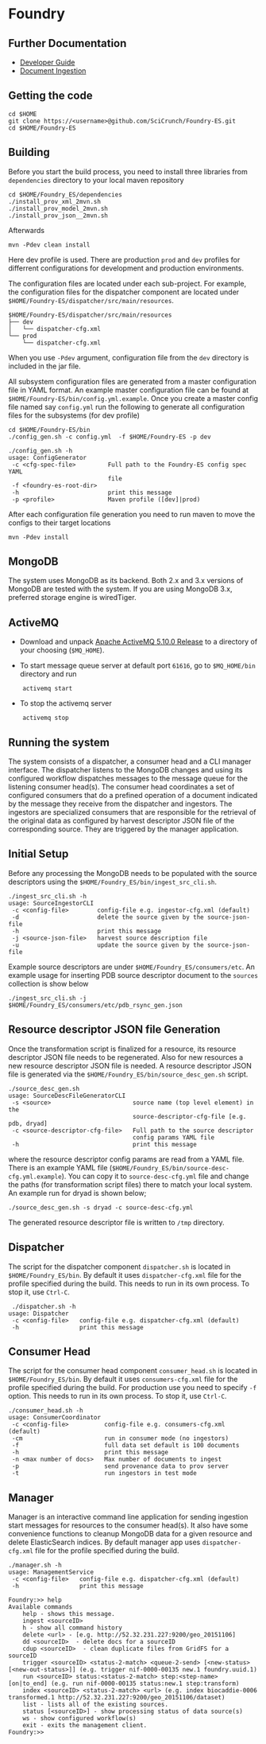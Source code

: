 Foundry
=======
Further Documentation
---------------------

 * [Developer Guide](doc/dev_guide.md)
 * [Document Ingestion](doc/doc_ingestion.md)


Getting the code
----------------

    cd $HOME
    git clone https://<username>@github.com/SciCrunch/Foundry-ES.git
    cd $HOME/Foundry-ES

Building
--------

Before you start the build process, you need to install three libraries 
from `dependencies` directory to your local maven repository
    
    cd $HOME/Foundry_ES/dependencies
    ./install_prov_xml_2mvn.sh
    ./install_prov_model_2mvn.sh
    ./install_prov_json__2mvn.sh

Afterwards

    mvn -Pdev clean install 

Here dev profile is used. There are production `prod` and `dev` profiles for differrent configurations for development and production environments.

The configuration files are located under each sub-project. For example, 
the configuration files for the dispatcher component are located under
`$HOME/Foundry-ES/dispatcher/src/main/resources`.

```
$HOME/Foundry-ES/dispatcher/src/main/resources
├── dev
│   └── dispatcher-cfg.xml
└── prod
    └── dispatcher-cfg.xml
```

When you use `-Pdev` argument, configuration file from the `dev` directory is 
included in the jar file.

All subsystem configuration files are generated from a master configuration file in YAML format. 
An example master configuration file can be found at `$HOME/Foundry-ES/bin/config.yml.example`.
Once you create a master config file named say `config.yml` run the following to generate all configuration files for the subsystems (for dev profile)

```
cd $HOME/Foundry-ES/bin
./config_gen.sh -c config.yml  -f $HOME/Foundry-ES -p dev

```

```
./config_gen.sh -h 
usage: ConfigGenerator
 -c <cfg-spec-file>         Full path to the Foundry-ES config spec YAML
                            file
 -f <foundry-es-root-dir>
 -h                         print this message
 -p <profile>               Maven profile ([dev]|prod)

```
After each configuration file generation you need to run maven to move the configs to their target locations

    mvn -Pdev install 

MongoDB
--------

The system uses MongoDB as its backend. Both 2.x and 3.x versions of MongoDB are tested with the system. If you are using MongoDB 3.x, preferred storage engine is wiredTiger.

ActiveMQ
--------

* Download and unpack [Apache ActiveMQ 5.10.0 Release](http://activemq.apache.org/activemq-5100-release.html) to a directory of your choosing (`$MQ_HOME`).

* To start message queue server at default port `61616`, go to `$MQ_HOME/bin` directory and run
```
    activemq start 
```
* To stop the activemq server
```
    activemq stop
```

Running the system
------------------

The system consists of a dispatcher, a consumer head and a CLI manager interface. 
The dispatcher listens to the MongoDB changes and using 
its configured workflow dispatches messages to the message queue for the 
listening consumer head(s). The consumer head coordinates a set of configured 
consumers that do a prefined operation of a document indicated by the message 
they receive from the dispatcher and ingestors. The ingestors are specialized 
consumers that are responsible for the retrieval of the original data as 
configured by harvest descriptor JSON file of the corresponding source. 
They are triggered by the manager application. 

## Initial Setup

Before any processing the MongoDB needs to be populated with the source descriptors using
the `$HOME/Foundry_ES/bin/ingest_src_cli.sh`. 

```
./ingest_src_cli.sh -h
usage: SourceIngestorCLI
 -c <config-file>        config-file e.g. ingestor-cfg.xml (default)
 -d                      delete the source given by the source-json-file
 -h                      print this message
 -j <source-json-file>   harvest source description file
 -u                      update the source given by the source-json-file
```

Example source descriptors are under `$HOME/Foundry_ES/consumers/etc`.
An example usage for inserting PDB source descriptor document to the `sources` collection is show below

```
./ingest_src_cli.sh -j $HOME/Foundry_ES/consumers/etc/pdb_rsync_gen.json
```
## Resource descriptor JSON file Generation

Once the transformation script is finalized for a resource, its resource descriptor 
JSON file needs to be regenerated. Also for new resources a new resource descriptor 
JSON file is needed. A resource descriptor JSON file is generated via the `$HOME/Foundry_ES/bin/source_desc_gen.sh` script.

```
./source_desc_gen.sh
usage: SourceDescFileGeneratorCLI
 -s <source>                       source name (top level element) in the
                                   source-descriptor-cfg-file [e.g. pdb, dryad]
 -c <source-descriptor-cfg-file>   Full path to the source descriptor
                                   config params YAML file
 -h                                print this message
```

where the resource descriptor config params are read from a YAML file. There is an example YAML file (`$HOME/Foundry_ES/bin/source-desc-cfg.yml.example`). You can copy 
it to `source-desc-cfg.yml` file and change the paths (for transformation script files) there to match your local system. An example run for dryad is shown below;
```
./source_desc_gen.sh -s dryad -c source-desc-cfg.yml
```
The generated resource descriptor file is written to `/tmp` directory.

## Dispatcher

The script for the dispatcher component `dispatcher.sh` is located in 
`$HOME/Foundry_ES/bin`. By default it uses `dispatcher-cfg.xml` file for the 
profile specified during the build. This needs to run in its own process. 
To stop it, use `Ctrl-C`.

```
 ./dispatcher.sh -h
usage: Dispatcher
 -c <config-file>   config-file e.g. dispatcher-cfg.xml (default)
 -h                 print this message
```


## Consumer Head
The script for the consumer head component `consumer_head.sh` is located in 
`$HOME/Foundry_ES/bin`. By default it uses `consumers-cfg.xml` file for the 
profile specified during the build. For production use you need to specify 
 `-f` option. This needs to run in its own process. To stop it, use `Ctrl-C`.


```
./consumer_head.sh -h
usage: ConsumerCoordinator
 -c <config-file>          config-file e.g. consumers-cfg.xml (default)
 -cm                       run in consumer mode (no ingestors)
 -f                        full data set default is 100 documents
 -h                        print this message
 -n <max number of docs>   Max number of documents to ingest
 -p                        send provenance data to prov server
 -t                        run ingestors in test mode
```

## Manager

Manager is an interactive command line application for sending ingestion start messages for resources to the consumer head(s). 
It also have some convenience functions to cleanup MongoDB data for a given resource and delete ElasticSearch indices. 
By default manager app uses `dispatcher-cfg.xml` file for the profile specified 
during the build. 

```
./manager.sh -h
usage: ManagementService
 -c <config-file>   config-file e.g. dispatcher-cfg.xml (default)
 -h                 print this message
```

```
Foundry:>> help
Available commands
	help - shows this message.
	ingest <sourceID>
	h - show all command history
	delete <url> - [e.g. http://52.32.231.227:9200/geo_20151106]
	dd <sourceID>  - delete docs for a sourceID
	cdup <sourceID>  - clean duplicate files from GridFS for a sourceID
	trigger <sourceID> <status-2-match> <queue-2-send> [<new-status> [<new-out-status>]] (e.g. trigger nif-0000-00135 new.1 foundry.uuid.1)
	run <sourceID> status:<status-2-match> step:<step-name> [on|to_end] (e.g. run nif-0000-00135 status:new.1 step:transform)
	index <sourceID> <status-2-match> <url> (e.g. index biocaddie-0006 transformed.1 http://52.32.231.227:9200/geo_20151106/dataset)
	list - lists all of the existing sources.
	status [<sourceID>] - show processing status of data source(s)
	ws - show configured workflow(s)
	exit - exits the management client.
Foundry:>> 

```



